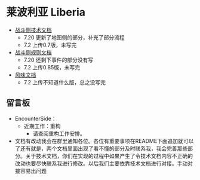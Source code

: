 # 莱波利亚 Liberia

+ [战斗侧技术文档](.\docs\战斗-技术文档.md)
  + 7.20 更新了地图侧的部分，补充了部分流程
  + 7.2 上传0.7版，未写完
+ [战斗侧规则文档](.\docs\战斗-规则文档.md)
  + 7.20 还剩下事件的部分没有写
  + 7.2 上传0.85版，未写完
+ [风味文档](.\docs\风味文档.md)
  + 7.2 上传不知道什么版，总之没写完

## 留言板

+ EncounterSide：
  + 近期工作：重构
    + 请查阅重构工作安排。
+ 文档有改动我会在群里通知各位。各位有重要事项在README下面追加就可以了还有就是，两个文档里面出现了看不懂的部分及时联系我，我会完善那些部分。关于技术文档，你们在实现的过程中如果产生了令技术文档内容不正确的改动也要尽快联系我进行修改。以后我们主要依靠技术文档进行对接。手动对接容易出问题

